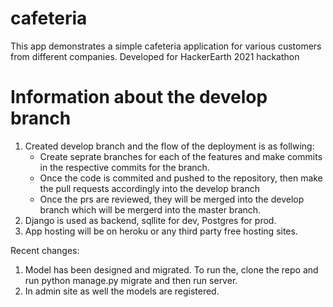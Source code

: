 # cafeteria

This app demonstrates a simple cafeteria application for various customers from different companies.
Developed for HackerEarth 2021 hackathon




# Information about the develop branch
1. Created develop branch and the flow of the deployment is as follwing:
   * Create seprate branches for each of the features and make commits in the respective commits for the branch.
   * Once the code is commited and pushed to the repository, then make the pull requests accordingly into the develop branch
   * Once the prs are reviewed, they will be merged into the develop branch which will be mergerd into the master branch.
2. Django is used as backend, sqllite for dev, Postgres for prod.
3. App hosting will be on heroku or any third party free hosting sites.


Recent changes:
1. Model has been designed and migrated.
To run the, clone the repo and run 
      python manage.py migrate and then run server.
2. In admin site as well the models are registered.
